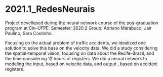 # 2021.1_RedesNeurais

Project develloped during the neural network course of the pos-graduation program at Cin-UFPE. 
Semester: 2020.2
Group: Adriano Marabuco, Jair Paulino, Sara Coutinho. 

Focusing on the actual problem of traffic accidents, we idealized one solution to solve this base on the velocity data. 
We did a study considering the spatial-temporal vision, focusing on data about the Recife-Brazil, and the time considering 12 hours of registers. 
We did a neural network to modeling the input, based on velocite data, and output , based on accident registers. 

